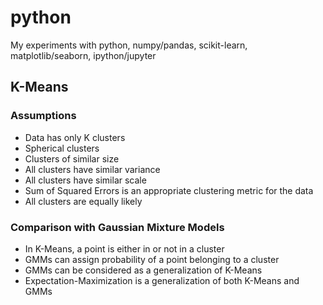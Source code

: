 # python
My experiments with python, numpy/pandas, scikit-learn, matplotlib/seaborn, ipython/jupyter


## K-Means

### Assumptions
* Data has only K clusters
* Spherical clusters
* Clusters of similar size
* All clusters have similar variance
* All clusters have similar scale
* Sum of Squared Errors is an appropriate clustering metric for the data
* All clusters are equally likely

### Comparison with Gaussian Mixture Models
* In K-Means, a point is either in or not in a cluster 
* GMMs can assign probability of a point belonging to a cluster
* GMMs can be considered as a generalization of K-Means
* Expectation-Maximization is a generalization of both K-Means and GMMs
